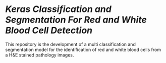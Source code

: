 # *Keras Classification and Segmentation For Red and White Blood Cell Detection*

This repository is the development of a multi classification and segmentation model for the identification of red and white blood cells from a H&E stained pathology images.
